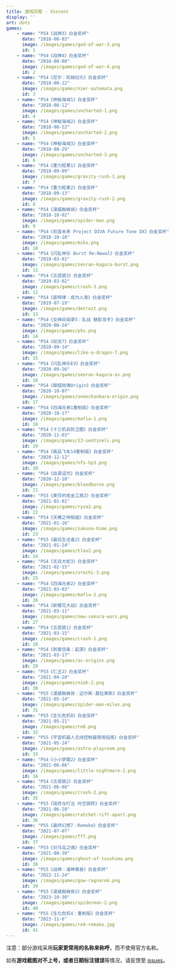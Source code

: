 ```yaml
---
title: 游戏历程 - Vincent
display: ''
art: dots
games:
    - name: "PS4《战神3》白金奖杯"
      date: "2018-08-03"
      image: /images/games/god-of-war-3.png
      id: 1
    - name: "PS4《战神4》白金奖杯"
      date: "2018-08-08"
      image: /images/games/god-of-war-4.png
      id: 2
    - name: "PS4《尼尔：机械纪元》白金奖杯"
      date: "2018-08-12"
      image: /images/games/nier-automata.png
      id: 3
    - name: "PS4《神秘海域1》白金奖杯"
      date: "2018-08-12"
      image: /images/games/uncharted-1.png
      id: 4
    - name: "PS4《神秘海域2》白金奖杯"
      date: "2018-08-22"
      image: /images/games/uncharted-2.png
      id: 5
    - name: "PS4《神秘海域3》白金奖杯"
      date: "2018-08-29"
      image: /images/games/uncharted-3.png
      id: 6
    - name: "PS4《重力眩晕1》白金奖杯"
      date: "2018-09-09"
      image: /images/games/gravity-rush-1.png
      id: 7
    - name: "PS4《重力眩晕2》白金奖杯"
      date: "2018-09-13"
      image: /images/games/gravity-rush-2.png
      id: 8
    - name: "PS4《漫威蜘蛛侠》白金奖杯"
      date: "2018-10-02"
      image: /images/games/spider-man.png
      id: 9
    - name: "PS4《初音未来 Project DIVA Future Tone DX》白金奖杯"
      date: "2018-10-10"
      image: /images/games/miku.png
      id: 10
    - name: "PS4《闪乱神乐 Burst Re:Newal》白金奖杯"
      date: "2019-03-01"
      image: /images/games/senran-kagura-burst.png
      id: 11
    - name: "PS4《古惑狼3》白金奖杯"
      date: "2019-03-02"
      image: /images/games/crash-3.png
      id: 12
    - name: "PS4《底特律：成为人类》白金奖杯"
      date: "2019-07-19"
      image: /images/games/detroit.png
      id: 13
    - name: "PS4《女神异闻录5：乱战 魅影攻手》白金奖杯"
      date: "2020-08-24"
      image: /images/games/p5s.png
      id: 14
    - name: "PS4《如龙7》白金奖杯"
      date: "2020-09-14"
      image: /images/games/like-a-dragon-7.png
      id: 15
    - name: "PS4《闪乱神乐EV》白金奖杯"
      date: "2020-09-26"
      image: /images/games/senran-kagura-ev.png
      id: 16
    - name: "PS4《御姐玫瑰Origin》白金奖杯"
      date: "2020-10-07"
      image: /images/games/oneechanbara-origin.png
      id: 17
    - name: "PS4《四海兄弟1重制版》白金奖杯"
      date: "2020-10-17"
      image: /images/games/mafia-1.png
      id: 18
    - name: "PS4《十三机兵防卫圈》白金奖杯"
      date: "2020-11-03"
      image: /images/games/13-sentinels.png
      id: 19
    - name: "PS4《极品飞车14重制版》白金奖杯"
      date: "2020-12-12"
      image: /images/games/nfs-hp3.png
      id: 20
    - name: "PS4《血源诅咒》白金奖杯"
      date: "2020-12-18"
      image: /images/games/bloodborne.png
      id: 21
    - name: "PS5《莱莎的炼金工房2》白金奖杯"
      date: "2021-01-01"
      image: /images/games/ryza2.png
      id: 22
    - name: "PS4《天穗之咲稻姬》白金奖杯"
      date: "2021-01-16"
      image: /images/games/sakuna-hime.png
      id: 23
    - name: "PS5《最后生还者2》白金奖杯"
      date: "2021-01-24"
      image: /images/games/tlou2.png
      id: 24
    - name: "PS4《无双大蛇3》白金奖杯"
      date: "2021-02-15"
      image: /images/games/orochi-3.png
      id: 25
    - name: "PS4《四海兄弟2》白金奖杯"
      date: "2021-03-03"
      image: /images/games/mafia-2.png
      id: 26
    - name: "PS4《新樱花大战》白金奖杯"
      date: "2021-03-11"
      image: /images/games/new-sakura-wars.png
      id: 27
    - name: "PS4《古惑狼1》白金奖杯"
      date: "2021-03-15"
      image: /images/games/crash-1.png
      id: 28
    - name: "PS4《刺客信条：起源》白金奖杯"
      date: "2021-03-17"
      image: /images/games/ac-origins.png
      id: 29
    - name: "PS5《仁王2》白金奖杯"
      date: "2021-04-20"
      image: /images/games/nioh-2.png
      id: 30
    - name: "PS5《漫威蜘蛛侠：迈尔斯·莫拉莱斯》白金奖杯"
      date: "2021-05-14"
      image: /images/games/spider-man-miles.png
      id: 31
    - name: "PS5《生化危机8》白金奖杯"
      date: "2021-05-21"
      image: /images/games/re8.png
      id: 32
    - name: "PS5《宇宙机器人无线控制器使用指南》白金奖杯"
      date: "2021-05-24"
      image: /images/games/astro-playroom.png
      id: 33
    - name: "PS4《小小梦魇2》白金奖杯"
      date: "2021-06-06"
      image: /images/games/little-nightmare-2.png
      id: 34
    - name: "PS4《古惑狼2》白金奖杯"
      date: "2021-06-08"
      image: /images/games/crash-2.png
      id: 35
    - name: "PS5《瑞奇与叮当 时空跳转》白金奖杯"
      date: "2021-06-28"
      image: /images/games/ratchet-rift-apart.png
      id: 36
    - name: "PS5《最终幻想7：Remake》白金奖杯"
      date: "2021-07-07"
      image: /images/games/ff7.png
      id: 37
    - name: "PS5《对马岛之魂》白金奖杯"
      date: "2021-08-30"
      image: /images/games/ghost-of-tsushima.png
      id: 38
    - name: "PS5《战神：诸神黄昏》白金奖杯"
      date: "2022-11-24"
      image: /images/games/gow-ragnarok.png
      id: 39
    - name: "PS5《漫威蜘蛛侠2》白金奖杯"
      date: "2023-10-30"
      image: /images/games/spiderman-2.png
      id: 40
    - name: "PS5《生化危机4：重制版》白金奖杯"
      date: "2023-11-6"
      image: /images/games/re4-remake.jpg
      id: 41
---
```


<SubNav />

<p>注意：部分游戏采用<b>玩家更常用的名称来称呼</b>，而不使用官方名称。</p>

<p>
  <span>如有<b>游戏截图对不上号，或者日期标注错误</b>等情况，请反馈至</span>
  <span>
    <a href="https://github.com/Vincent-the-gamer/vincent/issues" target="_blank">issues</a>。
  </span>
</p>
<ListGames :games="frontmatter.games.reverse()"/>
